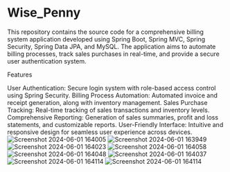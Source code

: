 # Wise_Penny

This repository contains the source code for a comprehensive billing system application developed using Spring Boot, Spring MVC, Spring Security, Spring Data JPA, and MySQL. The application aims to automate billing processes, track sales purchases in real-time, and provide a secure user authentication system.

Features


User Authentication: Secure login system with role-based access control using Spring Security.
Billing Process Automation: Automated invoice and receipt generation, along with inventory management.
Sales Purchase Tracking: Real-time tracking of sales transactions and inventory levels.
Comprehensive Reporting: Generation of sales summaries, profit and loss statements, and customizable reports.
User-Friendly Interface: Intuitive and responsive design for seamless user experience across devices.
![Screenshot 2024-06-01 164005](https://github.com/KanishkPunekar/Wise_Penny/assets/84027603/c212343f-87ff-4ee1-a192-9449b90daf51)
![Screenshot 2024-06-01 163949](https://github.com/KanishkPunekar/Wise_Penny/assets/84027603/87a7c6e7-1f5f-433a-8d9d-e2b5de91a273)
![Screenshot 2024-06-01 164023](https://github.com/KanishkPunekar/Wise_Penny/assets/84027603/d95cc220-394a-49dd-b9d0-830c3f86ac0d)
![Screenshot 2024-06-01 164058](https://github.com/KanishkPunekar/Wise_Penny/assets/84027603/c91de56b-8c25-4f1d-adc9-83cc882d5367)
![Screenshot 2024-06-01 164048](https://github.com/KanishkPunekar/Wise_Penny/assets/84027603/9c11b8fb-91f1-4538-9887-d9b3d328ee2e)
![Screenshot 2024-06-01 164037](https://github.com/KanishkPunekar/Wise_Penny/assets/84027603/15f02833-153f-4148-b414-7515e7191ec1)
![Screenshot 2024-06-01 164114](https://github.com/KanishkPunekar/Wise_Penny/assets/84027603/ab9faee6-63e8-4e32-b053-a238c431a413)
![Screenshot 2024-06-01 164114](https://github.com/KanishkPunekar/Wise_Penny/assets/84027603/7aad17b7-b72b-4184-86b0-1b0ed618d042)
